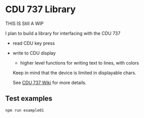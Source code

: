 # CDU 737 Library

THIS IS Still A WIP

I plan to build a library for interfacing with the CDU 737

- read CDU key press
- write to CDU display

  - higher level functions for writing text to lines, with colors

  Keep in mind that the device is limited in displayable chars.

  See [CDU 737 Wiki](https://github.com/landre-cerp/cdu737-lib/wiki) for more details.

## Test examples

```
npm run example01
```
